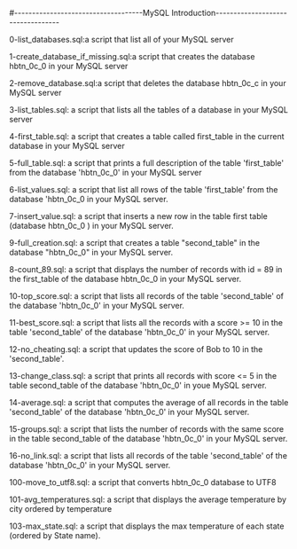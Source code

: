 #------------------------------------MySQL Introduction----------------------------------
 
0-list_databases.sql:a script that list all of your MySQL server

1-create_database_if_missing.sql:a script that creates the database hbtn_0c_0 in your MySQL server

2-remove_database.sql:a script that deletes the database hbtn_0c_c in your MySQL server

3-list_tables.sql: a script that lists all the tables of a database in your MySQL server

4-first_table.sql: a script that creates a table called first_table in the current database in your MySQL server

5-full_table.sql: a script that prints a full description of the table 'first_table' from the database 'hbtn_0c_0' in your MySQL server

6-list_values.sql: a script that list all rows of the table 'first_table' from the database 'hbtn_0c_0 in your MySQL server.

7-insert_value.sql: a script that inserts a new row in the table first table (database hbtn_0c_0 ) in your MySQL server.

9-full_creation.sql: a script that creates a table "second_table" in the database "hbtn_0c_0" in your MySQL server.

8-count_89.sql: a script that displays the number of records with id = 89 in the first_table of the database hbtn_0c_0 in your MySQL server.

10-top_score.sql: a script that lists all records of the table 'second_table' of the database 'hbtn_0c_0' in your MySQL server.

11-best_score.sql: a script that lists all the records with a score >= 10 in the table 'second_table' of the database 'hbtn_0c_0' in your MySQL server.

12-no_cheating.sql: a script that updates the score of Bob to 10 in the 'second_table'.

13-change_class.sql: a script that prints all records with score <= 5 in the table second_table of the database 'hbtn_0c_0' in youe MySQL server.

14-average.sql: a script that computes the average of all records in the table 'second_table' of the database 'hbtn_0c_0' in your MySQL server.

15-groups.sql: a script that lists the number of records with the same score in the table second_table of the database 'hbtn_0c_0' in your MySQL server.

16-no_link.sql: a script that lists all records of the table 'second_table' of the database 'hbtn_0c_0' in your MySQL server.

100-move_to_utf8.sql: a script that converts hbtn_0c_0 database to UTF8

101-avg_temperatures.sql: a script that displays the average temperature by city ordered by temperature

103-max_state.sql: a script that displays the max temperature of each state (ordered by State name).
